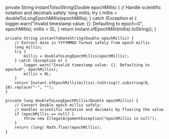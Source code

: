 private String instantToIsoString(Double epochMillis) {
        // Handle scientific notation and decimals safely:
        long millis;
        try {
            millis = doubleToLongEpochMillis(epochMillis);
        } catch (Exception e) {
            logger.warn("Invalid timestamp value: {}. Defaulting to epoch=0", epochMillis);
            millis = 0L;
        }
        return Instant.ofEpochMilli(millis).toString();
    }

    private String instantToDateString(Double epochMillis) {
        // Extract date in YYYYMMDD format safely from epoch millis
        long millis;
        try {
            millis = doubleToLongEpochMillis(epochMillis);
        } catch (Exception e) {
            logger.warn("Invalid timestamp value: {}. Defaulting to epoch=0", epochMillis);
            millis = 0L;
        }
        return Instant.ofEpochMilli(millis).toString().substring(0, 10).replace("-", "");
    }

    private long doubleToLongEpochMillis(Double epochMillis) {
        // Convert Double epoch millis safely:
        // Handles scientific notation and decimals by flooring the value
        if (epochMillis == null) {
            throw new IllegalArgumentException("epochMillis is null");
        }
        return (long) Math.floor(epochMillis);
    }
